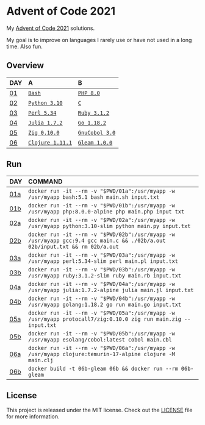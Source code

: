 # Advent of Code 2021

My [Advent of Code 2021][aoc-2021] solutions.

My goal is to improve on languages I rarely use or have not used in a long time.
Also fun.

## Overview

| DAY                                       | A                                  | B                                          |
| :---------------------------------------- | :--------------------------------- | :----------------------------------------- |
| [01](https://adventofcode.com/2021/day/1) | [`Bash`](./01a/main.sh)            | [`PHP 8.0`](./01b/main.php)                |
| [02](https://adventofcode.com/2021/day/2) | [`Python 3.10`](./02a/main.py)     | [`C`](./02b/main.c)                        |
| [03](https://adventofcode.com/2021/day/3) | [`Perl 5.34`](./03a/main.pl)       | [`Ruby 3.1.2`](./03b/main.rb)              |
| [04](https://adventofcode.com/2021/day/4) | [`Julia 1.7.2`](./04a/main.jl)     | [`Go 1.18.2`](./04b/main.go)               |
| [05](https://adventofcode.com/2021/day/5) | [`Zig 0.10.0`](./05a/main.zig)     | [`GnuCobol 3.0`](./05b/main.cbl)           |
| [06](https://adventofcode.com/2021/day/6) | [`Clojure 1.11.1`](./06a/main.clj) | [`Gleam 1.0.0`](./06b/main/src/main.gleam) |

## Run

| DAY                                              | COMMAND                                                                                                                      |
| :----------------------------------------------- | :--------------------------------------------------------------------------------------------------------------------------- |
| [01a](https://adventofcode.com/2021/day/1)       | `docker run -it --rm -v "$PWD/01a":/usr/myapp -w /usr/myapp bash:5.1 bash main.sh input.txt`                                 |
| [01b](https://adventofcode.com/2021/day/1#part2) | `docker run -it --rm -v "$PWD/01b":/usr/myapp -w /usr/myapp php:8.0.0-alpine php main.php input txt`                         |
| [02a](https://adventofcode.com/2021/day/2)       | `docker run -it --rm -v "$PWD/02a":/usr/myapp -w /usr/myapp python:3.10-slim python main.py input.txt`                       |
| [02b](https://adventofcode.com/2021/day/2#part2) | `docker run -it --rm -v "$PWD/02b":/usr/myapp -w /usr/myapp gcc:9.4 gcc main.c && ./02b/a.out 02b/input.txt && rm 02b/a.out` |
| [03a](https://adventofcode.com/2021/day/3)       | `docker run -it --rm -v "$PWD/03a":/usr/myapp -w /usr/myapp perl:5.34-slim perl main.pl input.txt`                           |
| [03b](https://adventofcode.com/2021/day/3#part2) | `docker run -it --rm -v "$PWD/03b":/usr/myapp -w /usr/myapp ruby:3.1.2-slim ruby main.rb input.txt`                          |
| [04a](https://adventofcode.com/2021/day/4)       | `docker run -it --rm -v "$PWD/04a":/usr/myapp -w /usr/myapp julia:1.7.2-alpine julia main.jl input.txt`                      |
| [04b](https://adventofcode.com/2021/day/4#part2) | `docker run -it --rm -v "$PWD/04b":/usr/myapp -w /usr/myapp golang:1.18.2 go run main.go input.txt`                          |
| [05a](https://adventofcode.com/2021/day/5)       | `docker run -it --rm -v "$PWD/05a":/usr/myapp -w /usr/myapp protocall7/zig:0.10.0 zig run main.zig -- input.txt`             |
| [05b](https://adventofcode.com/2021/day/5#part2) | `docker run -it --rm -v "$PWD/05b":/usr/myapp -w /usr/myapp esolang/cobol:latest cobol main.cbl`                             |
| [06a](https://adventofcode.com/2021/day/6)       | `docker run -it --rm -v "$PWD/06a":/usr/myapp -w /usr/myapp clojure:temurin-17-alpine clojure -M main.clj`                   |
| [06b](https://adventofcode.com/2021/day/6#part2) | `docker build -t 06b-gleam 06b && docker run --rm 06b-gleam`                                                                 |

## License

This project is released under the MIT license.
Check out the [LICENSE](LICENSE) file for more information.

[aoc-2021]: https://adventofcode.com/2021
